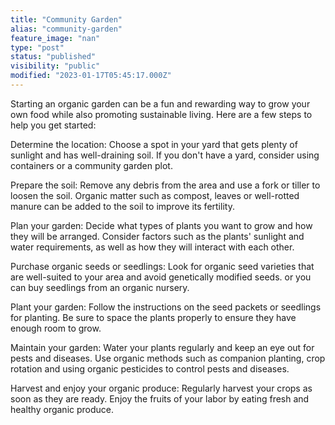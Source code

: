 ```yaml
---
title: "Community Garden"
alias: "community-garden"
feature_image: "nan"
type: "post"
status: "published"
visibility: "public"
modified: "2023-01-17T05:45:17.000Z"
---
```


<p>Starting an organic garden can be a fun and rewarding way to grow your own food while also promoting sustainable living. Here are a few steps to help you get started:</p><p>Determine the location: Choose a spot in your yard that gets plenty of sunlight and has well-draining soil. If you don't have a yard, consider using containers or a community garden plot.</p><p>Prepare the soil: Remove any debris from the area and use a fork or tiller to loosen the soil. Organic matter such as compost, leaves or well-rotted manure can be added to the soil to improve its fertility.</p><p>Plan your garden: Decide what types of plants you want to grow and how they will be arranged. Consider factors such as the plants' sunlight and water requirements, as well as how they will interact with each other.</p><p>Purchase organic seeds or seedlings: Look for organic seed varieties that are well-suited to your area and avoid genetically modified seeds. or you can buy seedlings from an organic nursery.</p><p>Plant your garden: Follow the instructions on the seed packets or seedlings for planting. Be sure to space the plants properly to ensure they have enough room to grow.</p><p>Maintain your garden: Water your plants regularly and keep an eye out for pests and diseases. Use organic methods such as companion planting, crop rotation and using organic pesticides to control pests and diseases.</p><p>Harvest and enjoy your organic produce: Regularly harvest your crops as soon as they are ready. Enjoy the fruits of your labor by eating fresh and healthy organic produce.</p>
